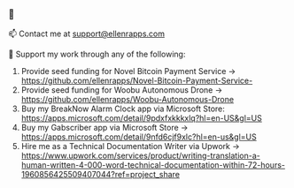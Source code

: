 ### 👋  
:mailbox: Contact me at support@ellenrapps.com

🔭 Support my work through any of the following:
1) Provide seed funding for Novel Bitcoin Payment Service -> https://github.com/ellenrapps/Novel-Bitcoin-Payment-Service-
2) Provide seed funding for Woobu Autonomous Drone -> https://github.com/ellenrapps/Woobu-Autonomous-Drone 
3) Buy my BreakNow Alarm Clock app via Microsoft Store: https://apps.microsoft.com/detail/9pdxfxkkkxlq?hl=en-US&gl=US
4) Buy my Gabscriber app via Microsoft Store -> https://apps.microsoft.com/detail/9nfd6cjf9xlc?hl=en-us&gl=US
5) Hire me as a Technical Documentation Writer via Upwork -> https://www.upwork.com/services/product/writing-translation-a-human-written-4-000-word-technical-documentation-within-72-hours-1960856425509407044?ref=project_share


